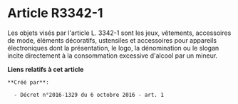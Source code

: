 # Article R3342-1

Les objets visés par l'article L. 3342-1 sont les jeux, vêtements, accessoires de mode, éléments décoratifs, ustensiles et
accessoires pour appareils électroniques dont la présentation, le logo, la dénomination ou le slogan incite directement à la
consommation excessive d'alcool par un mineur.

**Liens relatifs à cet article**

	**Créé par**:

	  - Décret n°2016-1329 du 6 octobre 2016 - art. 1
